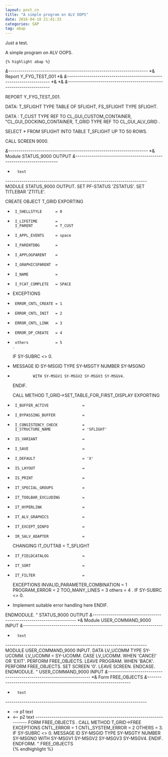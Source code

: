 ```yaml
---
layout: post_cn
title: "A simple program on ALV OOPS"
date: 2016-04-18 21:41:33
categories: SAP
tag: abap
---
```


Just a test.

A simple program on ALV OOPS.

	{% highlight abap %}
	
*&---------------------------------------------------------------------*
*& Report  Y_FYG_TEST_001
*&
*&---------------------------------------------------------------------*
*&
*&
*&---------------------------------------------------------------------*

REPORT Y_FYG_TEST_001.

DATA:
  T_SFLIGHT TYPE TABLE OF SFLIGHT,
  FS_SFLIGHT TYPE SFLIGHT.

DATA :
  T_CUST TYPE REF TO CL_GUI_CUSTOM_CONTAINER, "CL_GUI_DOCKING_CONTAINER,
  T_GRID TYPE REF TO CL_GUI_ALV_GRID .


SELECT * FROM SFLIGHT INTO TABLE T_SFLIGHT UP TO 50 ROWS.

CALL SCREEN 9000.


*&---------------------------------------------------------------------*
*&      Module  STATUS_9000  OUTPUT
*&---------------------------------------------------------------------*
*       text
*----------------------------------------------------------------------*
MODULE STATUS_9000 OUTPUT.
  SET PF-STATUS 'ZSTATUS'.
  SET TITLEBAR 'ZTITLE'.

 CREATE OBJECT T_GRID
     EXPORTING
*      I_SHELLSTYLE      = 0
*      I_LIFETIME        =
       I_PARENT          = T_CUST
*      I_APPL_EVENTS     = space
*      I_PARENTDBG       =
*      I_APPLOGPARENT    =
*      I_GRAPHICSPARENT  =
*      I_NAME            =
*      I_FCAT_COMPLETE   = SPACE
*    EXCEPTIONS
*      ERROR_CNTL_CREATE = 1
*      ERROR_CNTL_INIT   = 2
*      ERROR_CNTL_LINK   = 3
*      ERROR_DP_CREATE   = 4
*      others            = 5
      .
  IF SY-SUBRC <> 0.
*   MESSAGE ID SY-MSGID TYPE SY-MSGTY NUMBER SY-MSGNO
*              WITH SY-MSGV1 SY-MSGV2 SY-MSGV3 SY-MSGV4.
  ENDIF.

  CALL METHOD T_GRID->SET_TABLE_FOR_FIRST_DISPLAY
     EXPORTING
*      I_BUFFER_ACTIVE               =
*      I_BYPASSING_BUFFER            =
*      I_CONSISTENCY_CHECK           =
       I_STRUCTURE_NAME              = 'SFLIGHT'
*      IS_VARIANT                    =
*      I_SAVE                        =
*      I_DEFAULT                     = 'X'
*      IS_LAYOUT                     =
*      IS_PRINT                      =
*      IT_SPECIAL_GROUPS             =
*      IT_TOOLBAR_EXCLUDING          =
*      IT_HYPERLINK                  =
*      IT_ALV_GRAPHICS               =
*      IT_EXCEPT_QINFO               =
*      IR_SALV_ADAPTER               =
    CHANGING
      IT_OUTTAB                     = T_SFLIGHT
*      IT_FIELDCATALOG               =
*      IT_SORT                       =
*      IT_FILTER                     =
     EXCEPTIONS
       INVALID_PARAMETER_COMBINATION = 1
       PROGRAM_ERROR                 = 2
       TOO_MANY_LINES                = 3
       others                        = 4
          .
  IF SY-SUBRC <> 0.
*   Implement suitable error handling here
  ENDIF.

ENDMODULE.                 " STATUS_9000  OUTPUT
*&---------------------------------------------------------------------*
*&      Module  USER_COMMAND_9000  INPUT
*&---------------------------------------------------------------------*
*       text
*----------------------------------------------------------------------*
MODULE USER_COMMAND_9000 INPUT.
  DATA LV_UCOMM TYPE SY-UCOMM.
  LV_UCOMM = SY-UCOMM.
  CASE LV_UCOMM.
    WHEN 'CANCEl' OR 'EXIT'.
      PERFORM FREE_OBJECTS.
      LEAVE PROGRAM.
    WHEN 'BACK'.
      PERFORM FREE_OBJECTS.
      SET SCREEN '0'.
      LEAVE SCREEN.
  ENDCASE.
ENDMODULE.                 " USER_COMMAND_9000  INPUT
*&---------------------------------------------------------------------*
*&      Form  FREE_OBJECTS
*&---------------------------------------------------------------------*
*       text
*----------------------------------------------------------------------*
*  -->  p1        text
*  <--  p2        text
*----------------------------------------------------------------------*
FORM FREE_OBJECTS .
  CALL METHOD T_GRID->FREE
    EXCEPTIONS
      CNTL_ERROR        = 1
      CNTL_SYSTEM_ERROR = 2
      OTHERS            = 3.
  IF SY-SUBRC <> 0.
    MESSAGE ID SY-MSGID TYPE SY-MSGTY NUMBER SY-MSGNO
               WITH SY-MSGV1 SY-MSGV2 SY-MSGV3 SY-MSGV4.
  ENDIF.
ENDFORM.                    " FREE_OBJECTS	
	{% endhighlight %}

